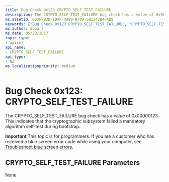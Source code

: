 ```yaml
---
title: Bug Check 0x123 CRYPTO_SELF_TEST_FAILURE
description: The CRYPTO_SELF_TEST_FAILURE bug check has a value of 0x00000123. This indicates that the cryptographic subsystem failed a mandatory algorithm self-test during bootstrap.
ms.assetid: 003FFB3D-1DAF-4A09-B70D-5B1242B4FAD8
keywords: ["Bug Check 0x123 CRYPTO_SELF_TEST_FAILURE", "CRYPTO_SELF_TEST_FAILURE"]
ms.author: domars
ms.date: 05/23/2017
topic_type:
- apiref
api_name:
- CRYPTO_SELF_TEST_FAILURE
api_type:
- NA
ms.localizationpriority: medium
---
```


# Bug Check 0x123: CRYPTO\_SELF\_TEST\_FAILURE


The CRYPTO\_SELF\_TEST\_FAILURE bug check has a value of 0x00000123. This indicates that the cryptographic subsystem failed a mandatory algorithm self-test during bootstrap.

**Important** This topic is for programmers. If you are a customer who has received a blue screen error code while using your computer, see [Troubleshoot blue screen errors](https://windows.microsoft.com/windows-10/troubleshoot-blue-screen-errors).

## CRYPTO\_SELF\_TEST\_FAILURE Parameters


None

 

 





